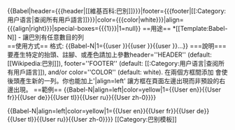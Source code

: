 <includeonly>{{Babel|header={{{header|[[維基百科:巴別]]}}}|footer={{{footer|[[:Category:用户语言|查阅所有用戶語言]]}}}|color={{{color|white}}}|align={{{align|right}}}|special-boxes={{{1}}}|1=null}}</includeonly><noinclude>
==用途==
*[[Template:Babel-N]] - 讓巴別有任意數目的列<br />
==使用方式==
格式: <nowiki>{{Babel-N|1={{user <box1>}}{{user <box2>}}{{user <box3>}}...}}</nowiki>
===說明===
要產生特定的抬頭、註腳、或產色請加上參數header=''HEADER'' (default: [[Wikipedia:巴別]]), footer=''FOOTER'' (default: [[:Category:用户语言|查阅所有用戶語言]]), and/or color=''COLOR'' (default: white). 在兩個方框間添加 <nowiki><td></nowiki> 會使後頭產生新的一列。你也能加上'|align=left' 讓方框在頁面左邊出現而非預設的右邊出現。
==範例==
<nowiki>{{Babel-N|align=left|color=yellow|1={{User en}}{{User fr}}{{User de}}<td>{{User tl}}{{User ru}}{{User zh-0}}}}</nowiki> 


{{Babel-N|align=left|color=yellow|1={{User en}}{{User fr}}{{User de}}<td>{{User tl}}{{User ru}}{{User zh-0}}}}
[[Category:巴别模板]]
</noinclude>